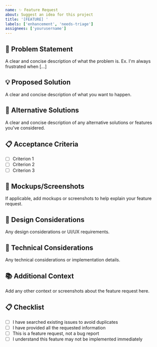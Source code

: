```yaml
---
name: ✨ Feature Request
about: Suggest an idea for this project
title: '[FEATURE] '
labels: ['enhancement', 'needs-triage']
assignees: ['yourusername']
---
```


## 🎯 Problem Statement

A clear and concise description of what the problem is. Ex. I'm always frustrated when [...]

## 💡 Proposed Solution

A clear and concise description of what you want to happen.

## 🔄 Alternative Solutions

A clear and concise description of any alternative solutions or features you've considered.

## 📋 Acceptance Criteria

- [ ] Criterion 1
- [ ] Criterion 2
- [ ] Criterion 3

## 📸 Mockups/Screenshots

If applicable, add mockups or screenshots to help explain your feature request.

## 🎨 Design Considerations

Any design considerations or UI/UX requirements.

## 🔧 Technical Considerations

Any technical considerations or implementation details.

## 📚 Additional Context

Add any other context or screenshots about the feature request here.

## 📋 Checklist

- [ ] I have searched existing issues to avoid duplicates
- [ ] I have provided all the requested information
- [ ] This is a feature request, not a bug report
- [ ] I understand this feature may not be implemented immediately
